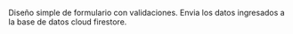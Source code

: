 Diseño simple de formulario con validaciones.
Envia los datos ingresados a la base de datos cloud firestore.